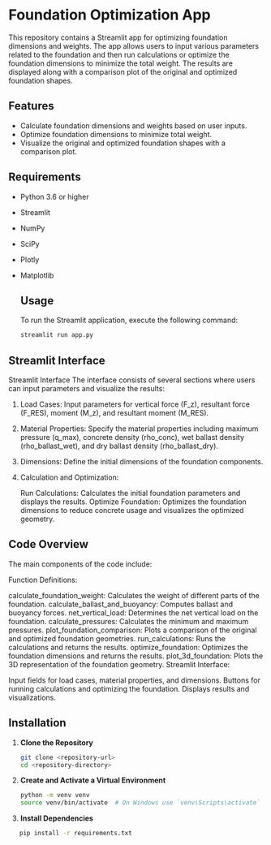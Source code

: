 # Foundation Optimization App

This repository contains a Streamlit app for optimizing foundation dimensions and weights. The app allows users to input various parameters related to the foundation and then run calculations or optimize the foundation dimensions to minimize the total weight. The results are displayed along with a comparison plot of the original and optimized foundation shapes.

## Features

- Calculate foundation dimensions and weights based on user inputs.
- Optimize foundation dimensions to minimize total weight.
- Visualize the original and optimized foundation shapes with a comparison plot.

## Requirements

- Python 3.6 or higher
- Streamlit
- NumPy
- SciPy
- Plotly
- Matplotlib

  ## Usage
  To run the Streamlit application, execute the following command:
   ```bash
   streamlit run app.py
## Streamlit Interface
Streamlit Interface
The interface consists of several sections where users can input parameters and visualize the results:

1. Load Cases: Input parameters for vertical force (F_z), resultant force (F_RES), moment (M_z), and resultant moment (M_RES).

2. Material Properties: Specify the material properties including maximum pressure (q_max), concrete density (rho_conc), wet ballast density (rho_ballast_wet), and dry ballast density (rho_ballast_dry).

3. Dimensions: Define the initial dimensions of the foundation components.

4. Calculation and Optimization:

   Run Calculations: Calculates the initial foundation parameters and displays the results.
   Optimize Foundation: Optimizes the foundation dimensions to reduce concrete usage and visualizes the optimized        geometry.

## Code Overview
The main components of the code include:

Function Definitions:

calculate_foundation_weight: Calculates the weight of different parts of the foundation.
calculate_ballast_and_buoyancy: Computes ballast and buoyancy forces.
net_vertical_load: Determines the net vertical load on the foundation.
calculate_pressures: Calculates the minimum and maximum pressures.
plot_foundation_comparison: Plots a comparison of the original and optimized foundation geometries.
run_calculations: Runs the calculations and returns the results.
optimize_foundation: Optimizes the foundation dimensions and returns the results.
plot_3d_foundation: Plots the 3D representation of the foundation geometry.
Streamlit Interface:

Input fields for load cases, material properties, and dimensions.
Buttons for running calculations and optimizing the foundation.
Displays results and visualizations.
## Installation

1. **Clone the Repository**

   ```bash
   git clone <repository-url>
   cd <repository-directory>
2. **Create and Activate a Virtual Environment**
   ```bash
   python -m venv venv
   source venv/bin/activate  # On Windows use `venv\Scripts\activate`
3. **Install Dependencies**   
```bash
   pip install -r requirements.txt
